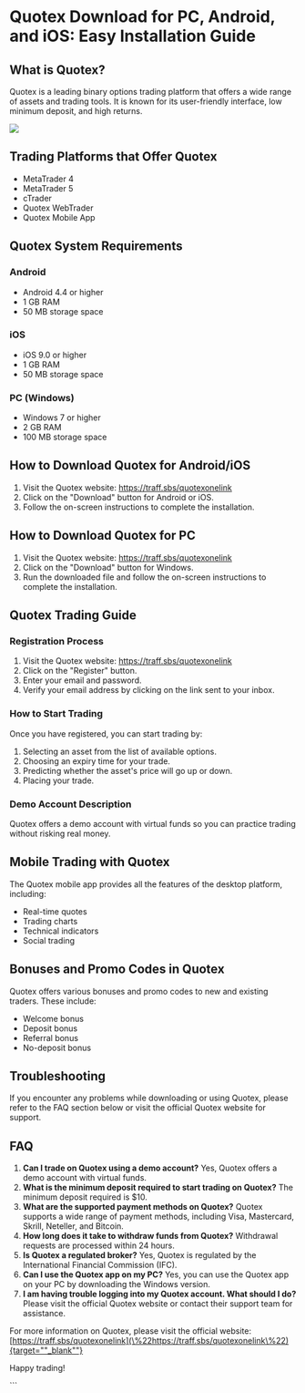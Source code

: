 # Quotex Download for PC, Android, and iOS: Easy Installation Guide

## What is Quotex?

Quotex is a leading binary options trading platform that offers a wide
range of assets and trading tools. It is known for its user-friendly
interface, low minimum deposit, and high returns.

[![](https://static.quotex.io/files/5_en/300_250.jpg)](https://traff.sbs/brokerqxsignupf)

## Trading Platforms that Offer Quotex

-   MetaTrader 4
-   MetaTrader 5
-   cTrader
-   Quotex WebTrader
-   Quotex Mobile App

## Quotex System Requirements

### Android

-   Android 4.4 or higher
-   1 GB RAM
-   50 MB storage space

### iOS

-   iOS 9.0 or higher
-   1 GB RAM
-   50 MB storage space

### PC (Windows)

-   Windows 7 or higher
-   2 GB RAM
-   100 MB storage space

## How to Download Quotex for Android/iOS

1.  Visit the Quotex website: https://traff.sbs/quotexonelink
2.  Click on the "Download" button for Android or iOS.
3.  Follow the on-screen instructions to complete the installation.

## How to Download Quotex for PC

1.  Visit the Quotex website: https://traff.sbs/quotexonelink
2.  Click on the "Download" button for Windows.
3.  Run the downloaded file and follow the on-screen instructions to
    complete the installation.

## Quotex Trading Guide

### Registration Process

1.  Visit the Quotex website: https://traff.sbs/quotexonelink
2.  Click on the "Register" button.
3.  Enter your email and password.
4.  Verify your email address by clicking on the link sent to your
    inbox.

### How to Start Trading

Once you have registered, you can start trading by:

1.  Selecting an asset from the list of available options.
2.  Choosing an expiry time for your trade.
3.  Predicting whether the asset\'s price will go up or down.
4.  Placing your trade.

### Demo Account Description

Quotex offers a demo account with virtual funds so you can practice
trading without risking real money.

## Mobile Trading with Quotex

The Quotex mobile app provides all the features of the desktop platform,
including:

-   Real-time quotes
-   Trading charts
-   Technical indicators
-   Social trading

## Bonuses and Promo Codes in Quotex

Quotex offers various bonuses and promo codes to new and existing
traders. These include:

-   Welcome bonus
-   Deposit bonus
-   Referral bonus
-   No-deposit bonus

## Troubleshooting

If you encounter any problems while downloading or using Quotex, please
refer to the FAQ section below or visit the official Quotex website for
support.

## FAQ

1.  **Can I trade on Quotex using a demo account?** Yes, Quotex offers a
    demo account with virtual funds.
2.  **What is the minimum deposit required to start trading on Quotex?**
    The minimum deposit required is \$10.
3.  **What are the supported payment methods on Quotex?** Quotex
    supports a wide range of payment methods, including Visa,
    Mastercard, Skrill, Neteller, and Bitcoin.
4.  **How long does it take to withdraw funds from Quotex?** Withdrawal
    requests are processed within 24 hours.
5.  **Is Quotex a regulated broker?** Yes, Quotex is regulated by the
    International Financial Commission (IFC).
6.  **Can I use the Quotex app on my PC?** Yes, you can use the Quotex
    app on your PC by downloading the Windows version.
7.  **I am having trouble logging into my Quotex account. What should I
    do?** Please visit the official Quotex website or contact their
    support team for assistance.

For more information on Quotex, please visit the official website:
[https://traff.sbs/quotexonelink](\%22https://traff.sbs/quotexonelink\%22){target=""_blank""}

Happy trading!

\`\`\`

